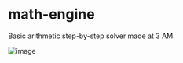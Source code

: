 # math-engine
 Basic arithmetic step-by-step solver made at 3 AM.

![image](https://user-images.githubusercontent.com/39611157/158052534-48083512-be81-4f3c-a9f3-bfba3e371dcf.png)
